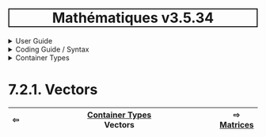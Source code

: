 <h1 style='border: 2px solid; text-align: center'>Mathématiques v3.5.34</h1>

<details>

<summary>User Guide</summary>

# [User Guide](../../../README.md)<br>
1. [About](../../../about/README.md)<br>
2. [License](../../../license/README.md)<br>
3. [Release Notes](../../../release-notes/README.md)<br>
4. [Installation](../../../installation/README.md)<br>
5. [Makefile / Using Mathématiques](../../../using-mathematiques/README.md)<br>
6. [Code Examples](../../../examples/README.md)<br>
7. _Coding Guide / Syntax_ <br>
8. [Benchmarks](../../../benchmarks/README.md)<br>
9. [Tests](../../../test/README.md)<br>
10. [New Feature Plans](../../../feature-schedule/README.md)<br>
11. [Developer Guide](../../../developer-guide/README.md)<br>


</details>



<details>

<summary>Coding Guide / Syntax</summary>

# [7. Coding Guide / Syntax](../../README.md)<br>
7.1. [Scalar Types](../../scalars/README.md)<br>
7.2. _Container Types_ <br>
7.3. [User Guide Notation](../../notation/README.md)<br>
7.4. [Operators](../../operators/README.md)<br>
7.5. [Functions](../../functions/README.md)<br>
7.6. [Display of Results](../../display/README.md)<br>
7.7. [Linear Algebra](../../linear-algebra/README.md)<br>
7.8. [FILE I/O](../../file-io/README.md)<br>
7.9. [Debug Modes](../../debug/README.md)<br>


</details>



<details>

<summary>Container Types</summary>

# [7.2. Container Types](../README.md)<br>

7.2.1. _Vectors_ <br>
7.2.2. [Matrices](../matrix/README.md)<br>
7.2.3. [Tensors](../tensor/README.md)<br>


</details>



# 7.2.1. Vectors



| ⇦ <br />  | [Container Types](../README.md)<br />Vectors<br /><img width=1000/> | ⇨ <br />[Matrices](../matrix/README.md)   |
| ------------ | :-------------------------------: | ------------ |

